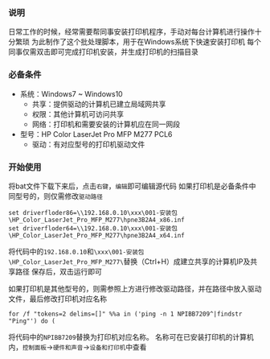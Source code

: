 ### 说明
日常工作的时候，经常需要帮同事安装打印机程序，手动对每台计算机进行操作十分繁琐
为此制作了这个批处理脚本，用于在Windows系统下快速安装打印机
每个同事仅需双击即可完成打印机安装，并生成打印机的扫描目录

### 必备条件
+ 系统：Windows7 ~ Windows10
  - 共享：提供驱动的计算机已建立局域网共享
  - 权限：其他计算机可访问共享
  - 网络：打印机和需要安装的计算机应在同一网段
+ 型号：HP Color LaserJet Pro MFP M277 PCL6
  - 驱动：有对应型号的打印机驱动文件

### 开始使用
将bat文件下载下来后，点击`右键`，`编辑`即可编辑源代码
如果打印机是必备条件中同型号的，则仅需修改`驱动路径`
```batch
set driverfloder86=\\192.168.0.10\xxx\001-安装包\HP_Color_LaserJet_Pro_MFP_M277\hpne3B2A4_x86.inf
set driverfloder64=\\192.168.0.10\xxx\001-安装包\HP_Color_LaserJet_Pro_MFP_M277\hpne3B2A4_x64.inf
```
将代码中的`192.168.0.10`和`\xxx\001-安装包\HP_Color_LaserJet_Pro_MFP_M277\`替换（Ctrl+H）成建立共享的计算机IP及共享路径
保存后，双击运行即可

如果打印机是其他型号的，则需参照上方进行修改驱动路径，并在路径中放入驱动文件，最后修改打印机对应名称
```batch
for /f "tokens=2 delims=[]" %%a in ('ping -n 1 NPIBB7209^|findstr "Ping"') do (
```
将代码中的`NPIBB7209`替换为打印机对应名称。
名称可在已安装打印机的计算机内，`控制面板`→`硬件和声音`→`设备和打印机`中查看
